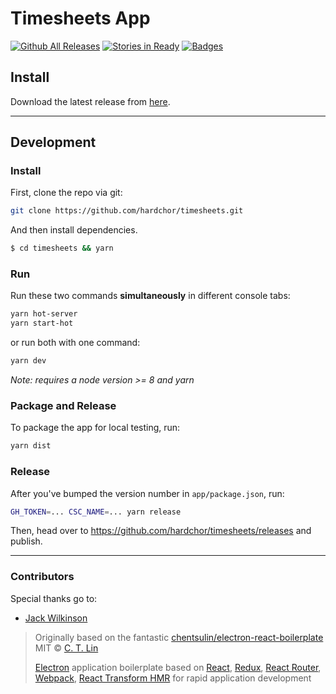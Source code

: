# Timesheets App

[![Github All Releases](https://img.shields.io/github/downloads/hardchor/timesheets/total.svg?maxAge=86400)](https://burgiblog.com/timesheets/)
[![Stories in Ready](https://badge.waffle.io/hardchor/timesheets.png?label=ready&title=Ready)](https://waffle.io/hardchor/timesheets)
[![Badges](https://img.shields.io/badge/badges-3-orange.svg?style=flat&maxAge=86400)](https://burgiblog.com/timesheets/)

## Install

Download the latest release from [here](https://github.com/hardchor/timesheets/releases).

---

## Development

### Install

First, clone the repo via git:

```bash
git clone https://github.com/hardchor/timesheets.git
```

And then install dependencies.

```bash
$ cd timesheets && yarn
```


### Run

Run these two commands __simultaneously__ in different console tabs:

```bash
yarn hot-server
yarn start-hot
```

or run both with one command:

```bash
yarn dev
```

*Note: requires a node version >= 8 and yarn*


### Package and Release

To package the app for local testing, run:

```bash
yarn dist
```

### Release

After you've bumped the version number in `app/package.json`, run:

```bash
GH_TOKEN=... CSC_NAME=... yarn release
```

Then, head over to https://github.com/hardchor/timesheets/releases and publish.

---

### Contributors

Special thanks go to:

* [Jack Wilkinson](https://github.com/guacjack)

> Originally based on the fantastic [chentsulin/electron-react-boilerplate](https://github.com/chentsulin/electron-react-boilerplate)
> MIT © [C. T. Lin](https://github.com/chentsulin)
>
> [Electron](http://electron.atom.io/) application boilerplate based on [React](https://facebook.github.io/react/), [Redux](https://github.com/reactjs/redux), [React Router](https://github.com/reactjs/react-router), [Webpack](http://webpack.github.io/docs/), [React Transform HMR](https://github.com/gaearon/react-transform-hmr) for rapid application development
